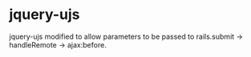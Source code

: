 # jquery-ujs
jquery-ujs modified to allow parameters to be passed to rails.submit -> handleRemote -> ajax:before.
